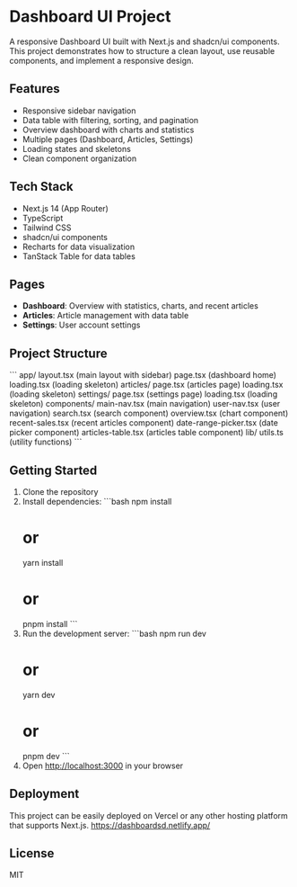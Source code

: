 # Dashboard UI Project

A responsive Dashboard UI built with Next.js and shadcn/ui components. This project demonstrates how to structure a clean layout, use reusable components, and implement a responsive design.

## Features

- Responsive sidebar navigation
- Data table with filtering, sorting, and pagination
- Overview dashboard with charts and statistics
- Multiple pages (Dashboard, Articles, Settings)
- Loading states and skeletons
- Clean component organization

## Tech Stack

- Next.js 14 (App Router)
- TypeScript
- Tailwind CSS
- shadcn/ui components
- Recharts for data visualization
- TanStack Table for data tables

## Pages

- **Dashboard**: Overview with statistics, charts, and recent articles
- **Articles**: Article management with data table
- **Settings**: User account settings

## Project Structure

\`\`\`
app/
  layout.tsx (main layout with sidebar)
  page.tsx (dashboard home)
  loading.tsx (loading skeleton)
  articles/
    page.tsx (articles page)
    loading.tsx (loading skeleton)
  settings/
    page.tsx (settings page)
    loading.tsx (loading skeleton)
components/
  main-nav.tsx (main navigation)
  user-nav.tsx (user navigation)
  search.tsx (search component)
  overview.tsx (chart component)
  recent-sales.tsx (recent articles component)
  date-range-picker.tsx (date picker component)
  articles-table.tsx (articles table component)
lib/
  utils.ts (utility functions)
\`\`\`

## Getting Started

1. Clone the repository
2. Install dependencies:
   \`\`\`bash
   npm install
   # or
   yarn install
   # or
   pnpm install
   \`\`\`
3. Run the development server:
   \`\`\`bash
   npm run dev
   # or
   yarn dev
   # or
   pnpm dev
   \`\`\`
4. Open [http://localhost:3000](http://localhost:3000) in your browser

## Deployment

This project can be easily deployed on Vercel or any other hosting platform that supports Next.js.
https://dashboardsd.netlify.app/

## License

MIT
